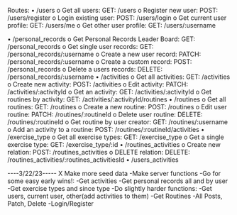 Routes:
•	/users
    o	Get all users: GET: /users
    o	Register new user: POST: /users/register
    o	Login existing user: POST: /users/login
    o	Get current user profile: GET: /users/me
    o	Get other user profile: GET: /users/:username

•	/personal_records
    o	Get Personal Records Leader Board: GET: /personal_records
    o	Get single user records: GET: /personal_records/:username
    o	Create a new user record: PATCH: /personal_records/:username
    o	Create a custom record: POST: /personal_records
    o	Delete a users records: DELETE: /personal_records/:username
•	/activities
    o	Get all activities: GET: /activities
    o	Create new activity: POST: /activities
    o	Edit activity: PATCH: /activities/:activityId
    o	Get an activity: GET: /activities/:activityId 
    o	Get routines by activity: GET: /activities/:activityId/routines
•	/routines
    o	Get all routines: GET: /routines
    o	Create a  new routine: POST: /routines
    o	Edit user routine: PATCH: /routines/:routineId
    o	Delete user routine: DELETE: /routines/:routineId
    o	Get routine by user creator: GET: /routines/:username
    o	Add an activity to a routine: POST: /routines/:routineId/activities
•	/exercise_type
    o	Get all exercise types: GET: /exercise_type
    o	Get a single exercise type: GET: /exercise_type/:id
    •	/routines_activities
    o	Create new relation: POST: /routines_activities 
    o	DELETE relation: DELETE: /routines_activities/:routines_activitiesId
•	/users_activities 

----3/22/23-----
    X Make more seed data
    -Make server functions 
        -Go for some easy early wins!:
            -Get activities 
            -Get personal records all and by user
            -Get exercise types and since type
        -Do slightly harder functions:
            -Get users, current user, other(add activities to them)
            -Get Routines
            -All Posts, Patch, Delete
        -Login/Register